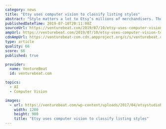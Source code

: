 ```yaml
---
category: news
title: "Etsy uses computer vision to classify listing styles"
abstract: "Style matters a lot to Etsy’s millions of merchandisers. There’s roughly 43 different categories their products occupy, from knitted ware and cosmetics to midcentury modern decor, and the popularity of each style waxes and wanes depending on seasonality."
publishedDateTime: 2019-07-10T20:11:00Z
sourceUrl: https://venturebeat.com/2019/07/10/etsy-uses-computer-vision-to-classify-listing-styles/
ampUrl: https://venturebeat.com/2019/07/10/etsy-uses-computer-vision-to-classify-listing-styles/amp/
cdnAmpUrl: https://venturebeat-com.cdn.ampproject.org/c/s/venturebeat.com/2019/07/10/etsy-uses-computer-vision-to-classify-listing-styles/amp/
type: article
quality: 66
score: 66
published: true

provider:
  name: VentureBeat
  id: venturebeat.com

topics:
  - AI
  - Computer Vision

images:
  - url: https://venturebeat.com/wp-content/uploads/2017/04/etsystudioheader.jpg?w=1200&#038;strip=all
    width: 1200
    height: 900
    title: "Etsy uses computer vision to classify listing styles"
---
```

